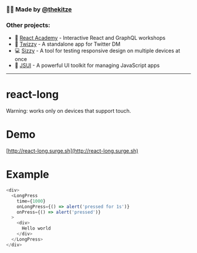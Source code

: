 ### 🙋‍♂️ Made by [@thekitze](https://twitter.com/thekitze)  

### Other projects:
- 🏫 [React Academy](https://reactacademy.io) - Interactive React and GraphQL workshops
- 💌 [Twizzy](https://twizzy.app) - A standalone app for Twitter DM
- 💻 [Sizzy](https://sizzy.co) - A tool for testing responsive design on multiple devices at once
- 🤖 [JSUI](https://github.com/kitze/JSUI) - A powerful UI toolkit for managing JavaScript apps

---

# react-long
Warning: works only on devices that support touch.

# Demo

[http://react-long.surge.sh](http://react-long.surge.sh)

# Example

```js
<div>
  <LongPress
    time={1000}
    onLongPress={() => alert('pressed for 1s')}
    onPress={() => alert('pressed')}
  >
    <div>
      Hello world
    </div>
  </LongPress>
</div>
```
